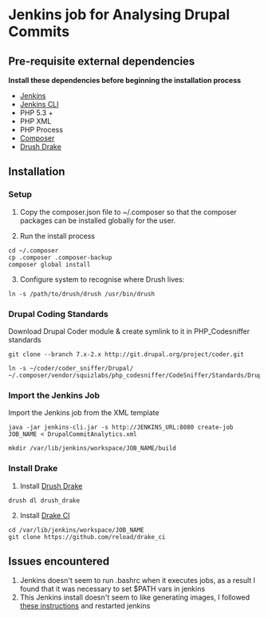 # Jenkins job for Analysing Drupal Commits

## Pre-requisite external dependencies

**Install these dependencies before beginning the installation process**

* [Jenkins](http://jenkins-ci.org/)
* [Jenkins CLI](http://yourserver.com/cli)
* PHP 5.3 +
* PHP XML
* PHP Process
* [Composer](https://getcomposer.org)
* [Drush Drake](https://www.drupal.org/project/drush_drake)

## Installation

### Setup
1. Copy the composer.json file to ~/.composer so that the composer packages can be installed globally for the user.

2. Run the install process
```
cd ~/.composer
cp .composer .composer-backup
composer global install 
```

3. Configure system to recognise where Drush lives:
```
ln -s /path/to/drush/drush /usr/bin/drush
```

### Drupal Coding Standards
Download Drupal Coder module & create symlink to it in PHP_Codesniffer standards
```
git clone --branch 7.x-2.x http://git.drupal.org/project/coder.git
```
```
ln -s ~/coder/coder_sniffer/Drupal/ ~/.composer/vendor/squizlabs/php_codesniffer/CodeSniffer/Standards/Drupal
```

### Import the Jenkins Job
Import the Jenkins job from the XML template
```
java -jar jenkins-cli.jar -s http://JENKINS_URL:8080 create-job JOB_NAME < DrupalCommitAnalytics.xml
```
```
mkdir /var/lib/jenkins/workspace/JOB_NAME/build
```

### Install Drake
1. Install [Drush Drake](https://www.drupal.org/project/drush_drake)
```
drush dl drush_drake
```
2. Install [Drake CI]()
```
cd /var/lib/jenkins/workspace/JOB_NAME
git clone https://github.com/reload/drake_ci
```

## Issues encountered
1. Jenkins doesn't seem to run .bashrc when it executes jobs, as a result I found that it was necessary to set $PATH vars in jenkins
2. This Jenkins install doesn't seem to like generating images, I followed [these instructions](https://wiki.jenkins-ci.org/display/JENKINS/Jenkins+got+java.awt.headless+problem) and restarted jenkins 
